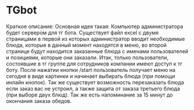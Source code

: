 # TGbot
Краткое описание:
Основная идея такая: Компьютер администратора будет сервером для тг бота. Существует файл excel с двумя страницами в первой из которых администратор вводит необходимые блюда, которые в данный момент находятся в меню, во второй странице будут находится заказанные блюда с именами пользователей и позициями, которые они заказали.
Итак, только пользователи, состоявшие в тг группе для сотрудников компании имеют доступ к тг боту. После нажатии кнопки /start пользователь получает меню на сегодня в виде картинки и начинает выбирать блюда (при помощи инлайн кнопок). Так же существует возможность перезаказать блюда если заказ вас не устроил, а также защита от заказа третьего блюда (при выборе двух блюд). Так же есть напоминание за 15 минут до окончания заказа обедов.
